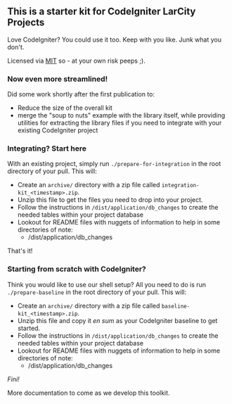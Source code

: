 ## This is a starter kit for CodeIgniter LarCity Projects

Love CodeIgniter? You could use it too. Keep with you like. Junk what you don't. 

Licensed via [MIT](LICENSE.md) so - at your own risk peeps ;). 

### Now even more streamlined!

Did some work shortly after the first publication to:

* Reduce the size of the overall kit
* merge the "soup to nuts" example with the library itself, while providing utilities for extracting the library files if you need to integrate with your existing CodeIgniter project

### Integrating? Start here 

With an existing project, simply run `./prepare-for-integration` in the root directory of your pull. This will:

* Create an `archive/` directory with a zip file called `integration-kit_<timestamp>.zip`. 
* Unzip this file to get the files you need to drop into your project. 
* Follow the instructions in `/dist/application/db_changes` to create the needed tables within your project database
* Lookout for README files with nuggets of information to help in some directories of note:
    * /dist/application/db_changes

That's it!

### Starting from scratch with CodeIgniter? 

Think you would like to use our shell setup? All you need to do is run `./prepare-baseline` in the root directory of your pull. This will:

* Create an `archive/` directory with a zip file called `baseline-kit_<timestamp>.zip`. 
* Unzip this file and copy it <em>en sum</em> as your CodeIgniter baseline to get started.
* Follow the instructions in `/dist/application/db_changes` to create the needed tables within your project database
* Lookout for README files with nuggets of information to help in some directories of note:
    * /dist/application/db_changes

<em>Fini!</em>

More documentation to come as we develop this toolkit. 